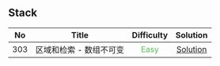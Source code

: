 ## Stack

|  No   |          Title          |           Difficulty            |                      Solution                       |
| :---: | :---------------------: | :-----------------------------: | :-------------------------------------------------: |
|  303  | 区域和检索 - 数组不可变 | <font color=#5CB85C>Easy</font> | [Solution](range_sum_query_immutable/NumArray.java) |
